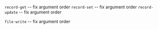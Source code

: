 `record-get` -- fix argument order
`record-set` -- fix argument order
`record-update` -- fix argument order

`file-write` -- fix argument order

